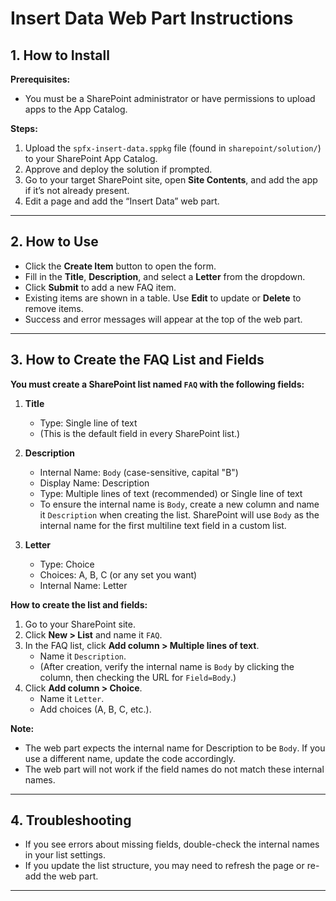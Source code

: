 # Insert Data Web Part Instructions

## 1. How to Install

**Prerequisites:**
- You must be a SharePoint administrator or have permissions to upload apps to the App Catalog.

**Steps:**
1. Upload the `spfx-insert-data.sppkg` file (found in `sharepoint/solution/`) to your SharePoint App Catalog.
2. Approve and deploy the solution if prompted.
3. Go to your target SharePoint site, open **Site Contents**, and add the app if it’s not already present.
4. Edit a page and add the “Insert Data” web part.

---

## 2. How to Use

- Click the **Create Item** button to open the form.
- Fill in the **Title**, **Description**, and select a **Letter** from the dropdown.
- Click **Submit** to add a new FAQ item.
- Existing items are shown in a table. Use **Edit** to update or **Delete** to remove items.
- Success and error messages will appear at the top of the web part.

---

## 3. How to Create the FAQ List and Fields

**You must create a SharePoint list named `FAQ` with the following fields:**

1. **Title**  
   - Type: Single line of text  
   - (This is the default field in every SharePoint list.)

2. **Description**  
   - Internal Name: `Body` (case-sensitive, capital "B")  
   - Display Name: Description  
   - Type: Multiple lines of text (recommended) or Single line of text  
   - To ensure the internal name is `Body`, create a new column and name it `Description` when creating the list. SharePoint will use `Body` as the internal name for the first multiline text field in a custom list.

3. **Letter**  
   - Type: Choice  
   - Choices: A, B, C (or any set you want)  
   - Internal Name: Letter

**How to create the list and fields:**
1. Go to your SharePoint site.
2. Click **New > List** and name it `FAQ`.
3. In the FAQ list, click **Add column > Multiple lines of text**.  
   - Name it `Description`.  
   - (After creation, verify the internal name is `Body` by clicking the column, then checking the URL for `Field=Body`.)
4. Click **Add column > Choice**.  
   - Name it `Letter`.  
   - Add choices (A, B, C, etc.).

**Note:**
- The web part expects the internal name for Description to be `Body`. If you use a different name, update the code accordingly.
- The web part will not work if the field names do not match these internal names.

---

## 4. Troubleshooting

- If you see errors about missing fields, double-check the internal names in your list settings.
- If you update the list structure, you may need to refresh the page or re-add the web part.

---
